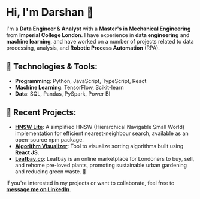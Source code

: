# Hi, I'm Darshan 👋

I'm a **Data Engineer & Analyst** with a **Master's in Mechanical Engineering** from **Imperial College London**. I have experience in **data engineering** and **machine learning**, and have worked on a number of projects related to data processing, analysis, and **Robotic Process Automation** (RPA).


## 🔧 **Technologies & Tools**:
- **Programming**: Python, JavaScript, TypeScript, React
- **Machine Learning**: TensorFlow, Scikit-learn
- **Data**: SQL, Pandas, PySpark, Power BI

## 🌱 **Recent Projects**:
- **[HNSW Lite](https://github.com/darshandesai1095/hnsw_lite)**: A simplified HNSW (Hierarchical Navigable Small World) implementation for efficient nearest-neighbour search, available as an open-source npm package.
- **[Algorithm Visualizer](https://classy-cheesecake-233ae7.netlify.app/)**: Tool to visualize sorting algorithms built using **React JS**.
- **[Leafbay.co](https://www.leafbay.co)**: Leafbay is an online marketplace for Londoners to buy, sell, and rehome pre-loved plants, promoting sustainable urban gardening and reducing green waste. 🌿
  
If you're interested in my projects or want to collaborate, feel free to **[message me on LinkedIn](https://www.linkedin.com/in/darshandesai95)**.
